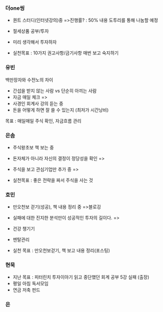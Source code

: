 ### 더one씽

- 퀀트 스터디(인터넷강의)중
=>진행률? : 50% 
내용 도투리를 통해 나눔할 예정

- 절세상품 공부/투자
- 미리 생각해서 투자하자

* 실천목표 : 10가지 권고사항/금기사항 매번 보고 숙지하기


### 유빈
백만장자와 수전노의 차이
- 간섭을 받지 않는 사람 vs 단순히 아끼는 사람
- 자금 매일 체크
=>
- 사경인 회계사 강의 듣는 중
- 돈을 어떻게 하면 잘 쓸 수 있는지 (최저가 시간낭비)

목표 : 매일매일 주식 확인, 자금흐름 관리

### 은솜

- 주식왕초보 책 보는 중
- 돈자체가 아니라 자신의 결정이 정당성을 확인
=> 

- 주식을 보고 관심기업만 추가 중
=>



* 실천목표 : 좋은 전략을 짜서 주식을 사는 것


### 호민

- 만오천보 걷기(성공), 책 내용 정리 중
=>블로깅

- 실패에 대한 진지한 분석만이 성공적인 투자의 길이다.
=>

- 건강 챙기기
- 멘탈관리

* 실천 목표 : 만오천보걷기, 책 보고 내용 정리(포스팅)

### 현묵

- 지난 목표 : 피터린치 투자이야기 읽고 중단했던 회계 공부 5강 실패 (출장)
- 평일 아침 독서모임
- 연금 저축 펀드 



### 은
